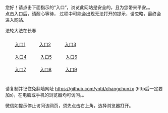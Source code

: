 您好！请点击下面指示的“入口”，浏览此网站是安全的，且为您带来平安。。 <br/>
点击入口后，请耐心等待， 过程中可能会出现无法打开的提示，请忽略，最终会进入网站. </br>

法轮大法在长春<br/>
<div style="padding:10px"><a style="margin:20px" target="_blank" href="https://dfhhqjhls11zm.cloudfront.net/2Qpsp?znxrcks" id="ccLink1" rel="nofollow">入口1</a> <a target="_blank" style="margin:20px" href="https://d1ggv1ml4b2l9s.cloudfront.net/2Qpsp?nbwrmrxy" id="ccLink2" rel="nofollow">入口2</a> <a style="margin:20px" target="_blank" href="https://d1cnp4j4cz8zg4.cloudfront.net/2Qpsp?cdkqdfp" id="ccLink3" rel="nofollow">入口3</a></div>

<div style="padding:10px" ><a style="margin:20px" target="_blank" href="https://dfhhqjhls11zm.cloudfront.net/2Qpsp?znxrcks" id="ccLink4" rel="nofollow">入口4</a> <a style="margin:20px" href="https://d1ggv1ml4b2l9s.cloudfront.net/2Qpsp?nbwrmrxy" target="_blank" id="ccLink5" rel="nofollow">入口5</a> <a style="margin:20px" href="https://d1cnp4j4cz8zg4.cloudfront.net/2Qpsp?cdkqdfp" target="_blank" id="ccLink6" rel="nofollow">入口6</a></div>

<div style="padding:10px"><a style="margin:20px" target="_blank" href="https://dfhhqjhls11zm.cloudfront.net/2Qpsp?znxrcks" id="ccLink7" rel="nofollow">入口7</a> <a style="margin:20px" href="https://d1ggv1ml4b2l9s.cloudfront.net/2Qpsp?nbwrmrxy" target="_blank" id="ccLink8" rel="nofollow">入口8</a> <a style="margin:20px" target="_blank" href="https://d1cnp4j4cz8zg4.cloudfront.net/2Qpsp?cdkqdfp" id="ccLink9" rel="nofollow">入口9</a></div>

<br/>



请复制并记住免翻墙网址 https://github.com/yntd/changchunzx (http后一定要加s)，在电脑或手机的浏览器均可访问。。<br/>

微信如提示停止访问该网页，须先点击右上角，选择浏览器打开。

